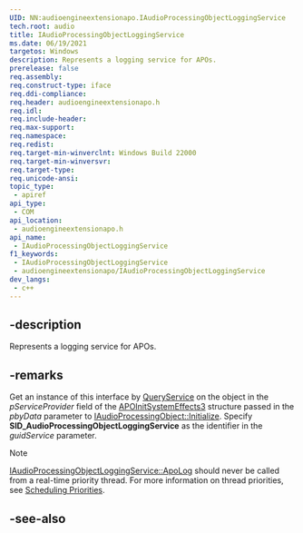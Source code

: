 ```yaml
---
UID: NN:audioengineextensionapo.IAudioProcessingObjectLoggingService
tech.root: audio
title: IAudioProcessingObjectLoggingService
ms.date: 06/19/2021
targetos: Windows
description: Represents a logging service for APOs.
prerelease: false
req.assembly: 
req.construct-type: iface
req.ddi-compliance: 
req.header: audioengineextensionapo.h
req.idl: 
req.include-header: 
req.max-support: 
req.namespace: 
req.redist: 
req.target-min-winverclnt: Windows Build 22000
req.target-min-winversvr: 
req.target-type: 
req.unicode-ansi: 
topic_type:
 - apiref
api_type:
 - COM
api_location:
 - audioengineextensionapo.h
api_name:
 - IAudioProcessingObjectLoggingService
f1_keywords:
 - IAudioProcessingObjectLoggingService
 - audioengineextensionapo/IAudioProcessingObjectLoggingService
dev_langs:
 - c++
---
```


## -description

Represents a logging service for APOs.

## -remarks

Get an instance of this interface by [QueryService](/previous-versions/windows/internet-explorer/ie-developer/platform-apis/cc678966(v=vs.85)) on the object in the *pServiceProvider* field of the [APOInitSystemEffects3](nn-audioengineextensionapo-iaudiosystemeffects3.md) structure passed in the *pbyData* parameter to [IAudioProcessingObject::Initialize](/windows/win32/api/audioenginebaseapo/nf-audioenginebaseapo-iaudioprocessingobject-initialize). Specify **SID_AudioProcessingObjectLoggingService** as the identifier in the *guidService* parameter. 

> [!NOTE]
> [IAudioProcessingObjectLoggingService::ApoLog](nf-audioengineextensionapo-iaudioprocessingobjectloggingservice-apolog.md) should never be called from a real-time priority thread. For more information on thread priorities, see [Scheduling Priorities](/windows/win32/procthread/scheduling-priorities).

## -see-also


